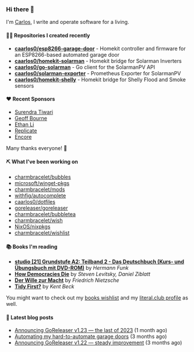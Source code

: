 ### Hi there 👋

I'm [Carlos](https://caarlos0.dev), I write and operate software for a living.

#### 👨‍💻 Repositories I created recently
- **[caarlos0/esp8266-garage-door](https://github.com/caarlos0/esp8266-garage-door)** - Homekit controller and firmware for an ESP8266-based automated garage door
- **[caarlos0/homekit-solarman](https://github.com/caarlos0/homekit-solarman)** - Homekit bridge for Solarman Inverters
- **[caarlos0/go-solarman](https://github.com/caarlos0/go-solarman)** - Go client for the SolarmanPV API
- **[caarlos0/solarman-exporter](https://github.com/caarlos0/solarman-exporter)** - Prometheus Exporter for SolarmanPV
- **[caarlos0/homekit-shelly](https://github.com/caarlos0/homekit-shelly)** - Homekit bridge for Shelly Flood and Smoke sensors


#### ❤️ Recent Sponsors
- [Surendra Tiwari](https://github.com/surendratiwari3)
- [Geoff Bourne](https://github.com/itzg)
- [Ethan Li](https://github.com/ethanjli)
- [Replicate](https://github.com/replicate)
- [Encore](https://github.com/encoredev)

Many thanks everyone! 🙏

#### ⛏️ What I've been working on

- [charmbracelet/bubbles](https://github.com/charmbracelet/bubbles)
- [microsoft/winget-pkgs](https://github.com/microsoft/winget-pkgs)
- [charmbracelet/mods](https://github.com/charmbracelet/mods)
- [withfig/autocomplete](https://github.com/withfig/autocomplete)
- [caarlos0/dotfiles](https://github.com/caarlos0/dotfiles)
- [goreleaser/goreleaser](https://github.com/goreleaser/goreleaser)
- [charmbracelet/bubbletea](https://github.com/charmbracelet/bubbletea)
- [charmbracelet/wish](https://github.com/charmbracelet/wish)
- [NixOS/nixpkgs](https://github.com/NixOS/nixpkgs)
- [charmbracelet/wishlist](https://github.com/charmbracelet/wishlist)

#### 📚 Books I'm reading
- **[studio [21] Grundstufe A2: Teilband 2 - Das Deutschbuch (Kurs- und Übungsbuch mit DVD-ROM)](https://literal.club/caarlos0/book/hermann-funk-studio-21-grundstufe-a2-teilband-2-das-deutschbuch-kurs-und-ubungsbuch-mit-dvd-rom-9zuoy)** by _Hermann Funk_
- **[How Democracies Die](https://literal.club/caarlos0/book/how-democracies-die-5395k)** by _Steven Levitsky, Daniel Ziblatt_
- **[Der Wille zur Macht](https://literal.club/caarlos0/book/friedrich-nietzsche-der-wille-zur-macht-5cvbc)** by _Friedrich Nietzsche_
- **[Tidy First?](https://literal.club/caarlos0/book/kent-beck-tidy-first-ewn0y)** by _Kent Beck_

You might want to check out my
[books wishlist](https://www.amazon.com.br/hz/wishlist/ls/EB8P7VS717SV)
and my [literal.club profile](https://literal.club/caarlos0) as well.

#### 📄 Latest blog posts
- [Announcing GoReleaser v1.23 — the last of 2023](https://carlosbecker.com/posts/goreleaser-v1.23/) (1 month ago)
- [Automating my hard-to-automate garage doors](https://carlosbecker.com/posts/homekit-garage/) (3 months ago)
- [Announcing GoReleaser v1.22 — steady improvement](https://carlosbecker.com/posts/goreleaser-v1.22/) (3 months ago)
